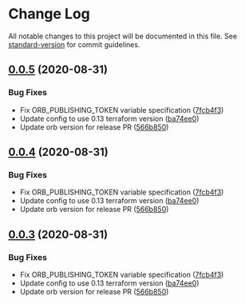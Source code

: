# Change Log

All notable changes to this project will be documented in this file. See [standard-version](https://github.com/conventional-changelog/standard-version) for commit guidelines.

<a name="0.0.5"></a>
## [0.0.5](https://github.com/zeitler/configuration-ci-general/compare/v1.31.0...v0.0.5) (2020-08-31)


### Bug Fixes

* Fix ORB_PUBLISHING_TOKEN variable specification ([7fcb4f3](https://github.com/zeitler/configuration-ci-general/commit/7fcb4f3))
* Update config to use 0.13 terraform version ([ba74ee0](https://github.com/zeitler/configuration-ci-general/commit/ba74ee0))
* Update orb version for release PR ([566b850](https://github.com/zeitler/configuration-ci-general/commit/566b850))



<a name="0.0.4"></a>
## [0.0.4](https://github.com/zeitler/configuration-ci-general/compare/v1.31.0...v0.0.4) (2020-08-31)


### Bug Fixes

* Fix ORB_PUBLISHING_TOKEN variable specification ([7fcb4f3](https://github.com/zeitler/configuration-ci-general/commit/7fcb4f3))
* Update config to use 0.13 terraform version ([ba74ee0](https://github.com/zeitler/configuration-ci-general/commit/ba74ee0))
* Update orb version for release PR ([566b850](https://github.com/zeitler/configuration-ci-general/commit/566b850))



<a name="0.0.3"></a>
## [0.0.3](https://github.com/zeitler/configuration-ci-general/compare/v1.31.0...v0.0.3) (2020-08-31)


### Bug Fixes

* Fix ORB_PUBLISHING_TOKEN variable specification ([7fcb4f3](https://github.com/zeitler/configuration-ci-general/commit/7fcb4f3))
* Update config to use 0.13 terraform version ([ba74ee0](https://github.com/zeitler/configuration-ci-general/commit/ba74ee0))
* Update orb version for release PR ([566b850](https://github.com/zeitler/configuration-ci-general/commit/566b850))
